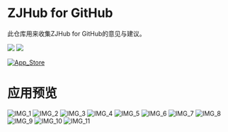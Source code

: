 # ZJHub for GitHub
此仓库用来收集ZJHub for GitHub的意见与建议。

[![](https://img.shields.io/itunes/v/1476496206.svg?label=App%20Store&colorA=0576FF&colorB=0576FF)](https://apps.apple.com/cn/app/id1476496206) ![](https://img.shields.io/badge/platform-iOS11+-orange.svg) 

[![App_Store](./Screenshots/Download_on_the_App_Store.svg)](https://apps.apple.com/cn/app/id1476496206)




# 应用预览

![IMG_1](./Screenshots/IMG_1.png)
![IMG_2](./Screenshots/IMG_2.png)
![IMG_3](./Screenshots/IMG_3.png)
![IMG_4](./Screenshots/IMG_4.png)
![IMG_5](./Screenshots/IMG_5.png)
![IMG_6](./Screenshots/IMG_6.png)
![IMG_7](./Screenshots/IMG_7.png)
![IMG_8](./Screenshots/IMG_8.png)
![IMG_9](./Screenshots/IMG_9.png)
![IMG_10](./Screenshots/IMG_10.png)
![IMG_11](./Screenshots/IMG_11.png)